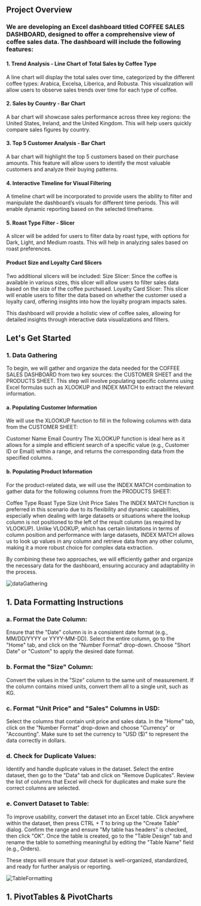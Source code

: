 ## Project Overview
### We are developing an Excel dashboard titled COFFEE SALES DASHBOARD, designed to offer a comprehensive view of coffee sales data. The dashboard will include the following features:
#### 1. Trend Analysis - Line Chart of Total Sales by Coffee Type
A line chart will display the total sales over time, categorized by the different coffee types: Arabica, Excelsa, Liberica, and Robusta. This visualization will allow users to observe sales trends over time for each type of coffee.
#### 2. Sales by Country - Bar Chart
A bar chart will showcase sales performance across three key regions: the United States, Ireland, and the United Kingdom. This will help users quickly compare sales figures by country.
#### 3. Top 5 Customer Analysis - Bar Chart
A bar chart will highlight the top 5 customers based on their purchase amounts. This feature will allow users to identify the most valuable customers and analyze their buying patterns.
#### 4. Interactive Timeline for Visual Filtering
A timeline chart will be incorporated to provide users the ability to filter and manipulate the dashboard’s visuals for different time periods. This will enable dynamic reporting based on the selected timeframe.
#### 5. Roast Type Filter - Slicer
A slicer will be added for users to filter data by roast type, with options for Dark, Light, and Medium roasts. This will help in analyzing sales based on roast preferences.
####  Product Size and Loyalty Card Slicers
Two additional slicers will be included:
Size Slicer: Since the coffee is available in various sizes, this slicer will allow users to filter sales data based on the size of the coffee purchased.
Loyalty Card Slicer: This slicer will enable users to filter the data based on whether the customer used a loyalty card, offering insights into how the loyalty program impacts sales.

This dashboard will provide a holistic view of coffee sales, allowing for detailed insights through interactive data visualizations and filters.


## Let's Get Started
### 1. Data Gathering
To begin, we will gather and organize the data needed for the COFFEE SALES DASHBOARD from two key sources: the CUSTOMER SHEET and the PRODUCTS SHEET. This step will involve populating specific columns using Excel formulas such as XLOOKUP and INDEX MATCH to extract the relevant information.
#### a. Populating Customer Information
We will use the XLOOKUP function to fill in the following columns with data from the CUSTOMER SHEET:

Customer Name
Email
Country
The XLOOKUP function is ideal here as it allows for a simple and efficient search of a specific value (e.g., Customer ID or Email) within a range, and returns the corresponding data from the specified columns.

#### b. Populating Product Information
For the product-related data, we will use the INDEX MATCH combination to gather data for the following columns from the PRODUCTS SHEET:

Coffee Type
Roast Type
Size
Unit Price
Sales
The INDEX MATCH function is preferred in this scenario due to its flexibility and dynamic capabilities, especially when dealing with large datasets or situations where the lookup column is not positioned to the left of the result column (as required by VLOOKUP). 
Unlike VLOOKUP, which has certain limitations in terms of column position and performance with large datasets, INDEX MATCH allows us to look up values in any column and retrieve data from any other column, making it a more robust choice for complex data extraction.

By combining these two approaches, we will efficiently gather and organize the necessary data for the dashboard, ensuring accuracy and adaptability in the process.

![dataGathering](https://github.com/user-attachments/assets/5641559c-d9ac-4f59-bf21-ab8bd1747f80)



## 1. Data Formatting Instructions
### a. Format the Date Column:
Ensure that the "Date" column is in a consistent date format (e.g., MM/DD/YYYY or YYYY-MM-DD). Select the entire column, go to the "Home" tab, and click on the "Number Format" drop-down. Choose "Short Date" or "Custom" to apply the desired date format.
### b. Format the "Size" Column:
Convert the values in the "Size" column to the same unit of measurement. If the column contains mixed units, convert them all to a single unit, such as KG. 
### c. Format "Unit Price" and "Sales" Columns in USD:
Select the columns that contain unit price and sales data. In the "Home" tab, click on the "Number Format" drop-down and choose "Currency" or "Accounting". Make sure to set the currency to "USD ($)" to represent the data correctly in dollars.
### d. Check for Duplicate Values:
Identify and handle duplicate values in the dataset. Select the entire dataset, then go to the "Data" tab and click on "Remove Duplicates". Review the list of columns that Excel will check for duplicates and make sure the correct columns are selected.
### e. Convert Dataset to Table:
To improve usability, convert the dataset into an Excel table. Click anywhere within the dataset, then press CTRL + T to bring up the "Create Table" dialog. Confirm the range and ensure "My table has headers" is checked, then click "OK". Once the table is created, go to the "Table Design" tab and rename the table to something meaningful by editing the "Table Name" field (e.g., Orders).


These steps will ensure that your dataset is well-organized, standardized, and ready for further analysis or reporting.

![TableFormatting](https://github.com/user-attachments/assets/04b2a896-59dd-4a00-a191-fbe4840d7132)


## 1. PivotTables & PivotCharts



